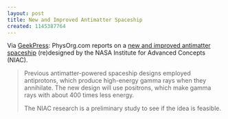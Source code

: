 ```yaml
---
layout: post
title: New and Improved Antimatter Spaceship
created: 1145387764
---
```

Via [GeekPress](http://www.geekpress.com/2006/04/new-and-improved-antimatter-spaceship.html):   PhysOrg.com reports on a [new and improved antimatter spaceship](http://www.physorg.com/news64499584.html) (re)designed by the NASA Institute for Advanced Concepts (NIAC).

> Previous antimatter-powered spaceship designs employed antiprotons, which produce high-energy gamma rays when they annihilate. The new design will use positrons, which make gamma rays with about 400 times less energy.
> 
> The NIAC research is a preliminary study to see if the idea is feasible. 
